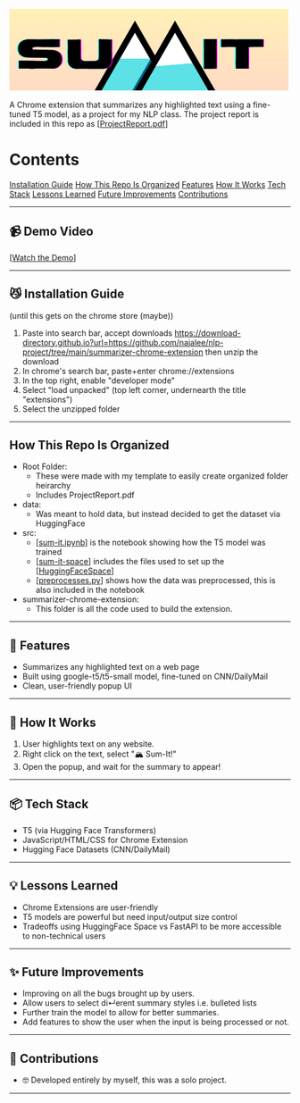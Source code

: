 ![logo](summarizer-chrome-extension/images/graphicdesignismypassion.png "logo!")


A Chrome extension that summarizes any highlighted text using a fine-tuned T5 model, as a project for my NLP class. The project report is included in this repo as [[ProjectReport.pdf](ProjectReport.pdf)]


# Contents
[Installation Guide](#installation-guide)
[How This Repo Is Organized](#how-this-repo-is-organized)
[Features](#features)
[How It Works](#how-it-works)
[Tech Stack](#tech-stack)
[Lessons Learned](#lessons-learned)
[Future Improvements](#future-improvements)
[Contributions](#contributions)

---

## 📹 Demo Video
[[Watch the Demo](https://www.youtube.com/watch?v=S_Ph9YNmtqs)]

---

## 😼 Installation Guide
(until this gets on the chrome store (maybe))

1. Paste into search bar, accept downloads https://download-directory.github.io?url=https://github.com/najalee/nlp-project/tree/main/summarizer-chrome-extension then unzip the download
2. In chrome's search bar, paste+enter chrome://extensions
3. In the top right, enable "developer mode"
4. Select "load unpacked" (top left corner, undernearth the title "extensions")
5. Select the unzipped folder

---

## How This Repo Is Organized

- Root Folder:
    - These were made with my template to easily create organized folder heirarchy
    - Includes ProjectReport.pdf
- data:
    - Was meant to hold data, but instead decided to get the dataset via HuggingFace
- src:
    - [[sum-it.ipynb](src/sum-it.ipynb)] is the notebook showing how the T5 model was trained
    - [[sum-it-space](src/sum-it-space)] includes the files used to set up the [[HuggingFaceSpace](https://huggingface.co/spaces/najalee/sum-it)]
    - [[preprocesses.py](src/preprocesses.py)] shows how the data was preprocessed, this is also included in the notebook
- summarizer-chrome-extension:
    - This folder is all the code used to build the extension.

---

## 🚀 Features
- Summarizes any highlighted text on a web page
- Built using google-t5/t5-small model, fine-tuned on CNN/DailyMail
- Clean, user-friendly popup UI

---

## 🧠 How It Works
1. User highlights text on any website.
2. Right click on the text, select "🏔️ Sum-It!"
3. Open the popup, and wait for the summary to appear!

---

## 📦 Tech Stack
- T5 (via Hugging Face Transformers)
- JavaScript/HTML/CSS for Chrome Extension
- Hugging Face Datasets (CNN/DailyMail)

---

## 💡 Lessons Learned
- Chrome Extensions are user-friendly
- T5 models are powerful but need input/output size control
- Tradeoffs using HuggingFace Space vs FastAPI to be more accessible to non-technical users

---

## ✨ Future Improvements
- Improving on all the bugs brought up by users.
- Allow users to select di↵erent summary styles i.e. bulleted lists
- Further train the model to allow for better summaries.
- Add features to show the user when the input is being processed or not.

---

## 👤 Contributions
- 🤓 Developed entirely by myself, this was a solo project.

---
 
